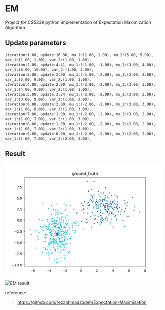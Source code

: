 # EM
*Project for CS5339*
python implementation of Expectation Maximization Algorithm  
## Update parameters
```
iteration:1.00, update:16.36, mu_1:(1.00, 1.00), mu_2:(5.00, 5.00), var_1:(1.00, 1.00), var_2:(1.00, 1.00),  
iteration:2.00, update:4.41, mu_1:(-1.00, -1.00), mu_2:(3.00, 4.00), var_1:(6.00, 10.00), var_2:(1.00, 2.00),   
iteration:3.00, update:2.00, mu_1:(-1.00, -2.00), mu_2:(3.00, 3.00), var_1:(5.00, 9.00), var_2:(1.00, 1.00),   
iteration:4.00, update:2.00, mu_1:(-2.00, -2.00), mu_2:(3.00, 3.00), var_1:(4.00, 9.00), var_2:(1.00, 1.00),   
iteration:5.00, update:3.24, mu_1:(-2.00, -2.00), mu_2:(3.00, 3.00), var_1:(3.00, 9.00), var_2:(1.00, 2.00),   
iteration:6.00, update:2.00, mu_1:(-2.00, -2.00), mu_2:(3.00, 3.00), var_1:(1.00, 8.00), var_2:(1.00, 3.00),   
iteration:7.00, update:1.00, mu_1:(-2.00, -2.00), mu_2:(3.00, 2.00), var_1:(1.00, 7.00), var_2:(1.00, 3.00),   
iteration:8.00, update:1.00, mu_1:(-2.00, -2.00), mu_2:(2.00, 2.00), var_1:(1.00, 7.00), var_2:(1.00, 3.00),   
iteration:9.00, update:0.00, mu_1:(-2.00, -2.00), mu_2:(2.00, 2.00), var_1:(1.00, 7.00), var_2:(2.00, 3.00),   
```
## Result
![ground truth](https://github.com/xianglinyang/EM/blob/master/result/ground_truth.png)
![EM result](https://github.com/xianglinyang/EM/blob/master/result/itertion9.png?raw=true "EM")

reference:
> https://github.com/rezaahmadzadeh/Expectation-Maximization
